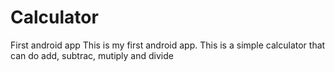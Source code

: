 # Calculator
First android app
This is my first android app.
This is a simple calculator that can do add, subtrac, mutiply and divide
